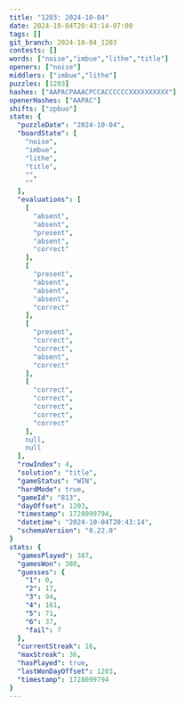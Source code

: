 ```yaml
---
title: "1203: 2024-10-04"
date: 2024-10-04T20:43:14-07:00
tags: []
git_branch: 2024-10-04_1203
contests: []
words: ["noise","imbue","lithe","title"]
openers: ["noise"]
middlers: ["imbue","lithe"]
puzzles: [1203]
hashes: ["AAPACPAAACPCCACCCCCCXXXXXXXXXX"]
openerHashes: ["AAPAC"]
shifts: ["zpbuo"]
state: {
  "puzzleDate": "2024-10-04",
  "boardState": [
    "noise",
    "imbue",
    "lithe",
    "title",
    "",
    ""
  ],
  "evaluations": [
    [
      "absent",
      "absent",
      "present",
      "absent",
      "correct"
    ],
    [
      "present",
      "absent",
      "absent",
      "absent",
      "correct"
    ],
    [
      "present",
      "correct",
      "correct",
      "absent",
      "correct"
    ],
    [
      "correct",
      "correct",
      "correct",
      "correct",
      "correct"
    ],
    null,
    null
  ],
  "rowIndex": 4,
  "solution": "title",
  "gameStatus": "WIN",
  "hardMode": true,
  "gameId": "813",
  "dayOffset": 1203,
  "timestamp": 1728099794,
  "datetime": "2024-10-04T20:43:14",
  "schemaVersion": "0.22.0"
}
stats: {
  "gamesPlayed": 387,
  "gamesWon": 380,
  "guesses": {
    "1": 0,
    "2": 17,
    "3": 94,
    "4": 161,
    "5": 71,
    "6": 37,
    "fail": 7
  },
  "currentStreak": 16,
  "maxStreak": 36,
  "hasPlayed": true,
  "lastWonDayOffset": 1203,
  "timestamp": 1728099794
}
---
```

<!-- more -->
